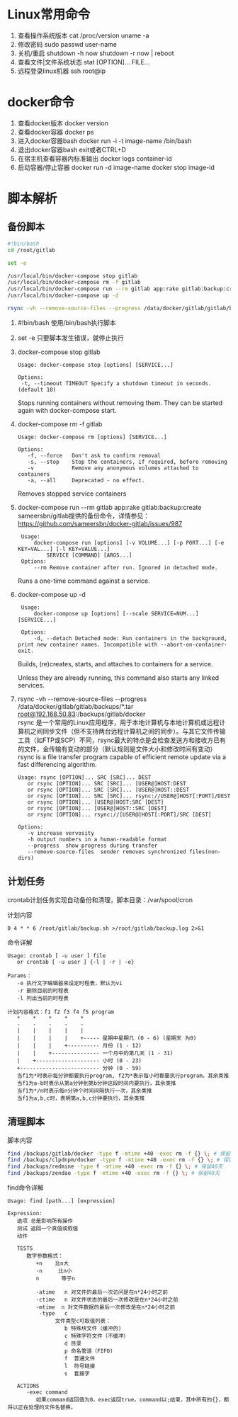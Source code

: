 # Linux常用命令

1. 查看操作系统版本
   cat /proc/version
   uname -a
2. 修改密码
   sudo passwd user-name
3. 关机/重启
   shutdown -h now 
   shutdown -r now | reboot
4. 查看文件|文件系统状态
   stat [OPTION]... FILE...
5. 远程登录linux机器
   ssh root@ip

# docker命令

1. 查看docker版本
   docker version
2. 查看docker容器
   docker ps
3. 进入docker容器bash
   docker run -i -t image-name /bin/bash
4. 退出docker容器bash
   exit或者CTRL+D
5. 在宿主机查看容器内标准输出
   docker logs container-id
6. 启动容器/停止容器
   docker run -d image-name
   docker stop image-id


# 脚本解析

## 备份脚本

```bash
#!bin/bash
cd /root/gitlab

set -e

/usr/local/bin/docker-compose stop gitlab
/usr/local/bin/docker-compose rm -f gitlab
/usr/local/bin/docker-compose run --rm gitlab app:rake gitlab:backup:create
/usr/local/bin/docker-compose up -d

rsync -vh --remove-source-files --progress /data/docker/gitlab/gitlab/backups/*.tar root@192.168.50.83:/backups/gitlab/docker

```
1. #!bin/bash
   使用/bin/bash执行脚本
2. set -e
   只要脚本发生错误，就停止执行
3. docker-compose stop gitlab
   ```
   Usage: docker-compose stop [options] [SERVICE...]

   Options:
    -t, --timeout TIMEOUT Specify a shutdown timeout in seconds.(default 10)
   ```
   Stops running containers without removing them. They can be started again with docker-compose start.
4. docker-compose rm -f gitlab
    ```
    Usage: docker-compose rm [options] [SERVICE...]

    Options:
       -f, --force   Don't ask to confirm removal
       -s, --stop    Stop the containers, if required, before removing
       -v            Remove any anonymous volumes attached to containers
       -a, --all     Deprecated - no effect.
    ```
    Removes stopped service containers


5. docker-compose run --rm gitlab app:rake gitlab:backup:create
   sameersbn/gitlab提供的备份命令，详情参见：https://github.com/sameersbn/docker-gitlab/issues/987
   ```
    Usage: 
        docker-compose run [options] [-v VOLUME...] [-p PORT...] [-e KEY=VAL...] [-l KEY=VALUE...] 
            SERVICE [COMMAND] [ARGS...]
    Options:
        --rm Remove container after run. Ignored in detached mode.
   ```
   Runs a one-time command against a service.
6. docker-compose up -d
   ```
    Usage:
        docker-compose up [options] [--scale SERVICE=NUM...] [SERVICE...]
    
    Options:
        -d, --detach Detached mode: Run containers in the background, print new container names. Incompatible with --abort-on-container-exit.

   ```
   Builds, (re)creates, starts, and attaches to containers for a service.

   Unless they are already running, this command also starts any linked services.
7. rsync -vh --remove-source-files --progress /data/docker/gitlab/gitlab/backups/*.tar root@192.168.50.83:/backups/gitlab/docker  
   rsync 是一个常用的Linux应用程序，用于本地计算机与本地计算机或远程计算机之间同步文件（但不支持两台远程计算机之间的同步）。与其它文件传输工具（如FTP或SCP）不同，rsync最大的特点是会检查发送方和接收方已有的文件，金传输有变动的部分（默认规则是文件大小和修改时间有变动）  
   rsync is a file transfer program capable of efficient remote update via a fast differencing algorithm.
   ```
   Usage: rsync [OPTION]... SRC [SRC]... DEST
      or rsync [OPTION]... SRC [SRC]... [USER@]HOST:DEST
      or rsync [OPTION]... SRC [SRC]... [USER@]HOST::DEST
      or rsync [OPTION]... SRC [SRC]... rsync://USER@]HOST[:PORT]/DEST
      or rsync [OPTION]... [USER@]HOST:SRC [DEST]
      or rsync [OPTION]... [USER@]HOST::SRC [DEST]
      or rsync [OPTION]... rsync://[USER@]HOST[:PORT]/SRC [DEST]

   Options:
      -v increase vervosity
      -h output numbers in a human-readable format
      --progress  show progress during transfer
      --remove-source-files  sender removes synchronized files(non-dirs)
   ```
## 计划任务

crontab计划任务实现自动备份和清理，脚本目录：/var/spool/cron

计划内容
```
0 4 * * 6 /root/gitlab/backup.sh >/root/gitlab/backup.log 2>&1
```
命令详解
```
Usage: crontab [ -u user ] file
   or crontab [ -u user ] {-l | -r | -e}

Params：
   -e 执行文字编辑器来设定时程表，默认为vi
   -r 删除目前的时程表
   -l 列出当前的时程表

计划内容格式：f1 f2 f3 f4 f5 program
   *    *    *    *    *
   -    -    -    -    -
   |    |    |    |    |
   |    |    |    |    +----- 星期中星期几 (0 - 6) (星期天 为0)
   |    |    |    +---------- 月份 (1 - 12) 
   |    |    +--------------- 一个月中的第几天 (1 - 31)
   |    +-------------------- 小时 (0 - 23)
   +------------------------- 分钟 (0 - 59)
   当f1为*时表示每分钟都要执行program, f2为*表示每小时都要执行program，其余类推
   当f1为a-b时表示从第a分钟到第b分钟这段时间内要执行，其余类推
   当f1为*/n时表示每n分钟个时间间隔执行一次，其余类推
   当f1为a,b,c时，表明第a,b,c分钟要执行，其余类推
```
## 清理脚本

脚本内容
```bash
find /backups/gitlab/docker -type f -mtime +40 -exec rm -f {} \; # 保留40天
find /backups/clpdnpm/docker -type f -mtime +40 -exec rm -f {} \; # 保留40天
find /backups/redmine -type f -mtime +40 -exec rm -f {} \; # 保留40天
find /backups/zendao -type f -mtime +40 -exec rm -f {} \; # 保留40天
```
find命令详解
```
Usage: find [path...] [expression]

Expression:
   选项 总是影响所有操作
   测试 返回一个真值或假值
   动作 

   TESTS
      数字参数格式：
         +n    比n大
         -n     比n小
         n       等于n
      
         -atime   n 对文件的最后一次访问是在n*24小时之前
         -ctime   n 对文件状态的最后一次修改是在n*24小时之前
         -mtime  n 对文件数据的最后一次修改是在n*24小时之前
          -type   c
               文件类型c可取值列表：
                  b 特殊块文件（缓冲的)
                  c 特殊字符文件（不缓冲）
                  d 目录
                  p 命名管道（FIFO)
                  f  普通文件
                  l  符号链接
                  s  套接字

   ACTIONS
      -exec command
         如果command返回值为0，exec返回true。command以;结束，其中所有的{}，都将以正在处理的文件名替换。
```
